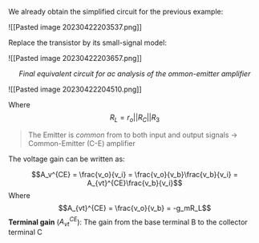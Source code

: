 We already obtain the simplified circuit for the previous example:

![[Pasted image 20230422203537.png]]

Replace the transistor by its small-signal model:

![[Pasted image 20230422203657.png]]

<center><em>Final equivalent circuit for ac analysis of the ommon-emitter amplifier</em></center>

![[Pasted image 20230422204510.png]]

Where
$$R_L = r_o || R_C || R_3$$
>The Emitter is *common* from to both input and output signals → Common-Emitter (C-E) amplifier

The voltage gain can be written as:

$$A_v^{CE} = \frac{v_o}{v_i} = \frac{v_o}{v_b}\frac{v_b}{v_i} = A_{vt}^{CE}\frac{v_b}{v_i}$$
Where
$$A_{vt}^{CE} = \frac{v_o}{v_b} = -g_mR_L$$
**Terminal gain** ($A_{vt}^{CE}$): The gain from the base terminal B to the collector terminal C
